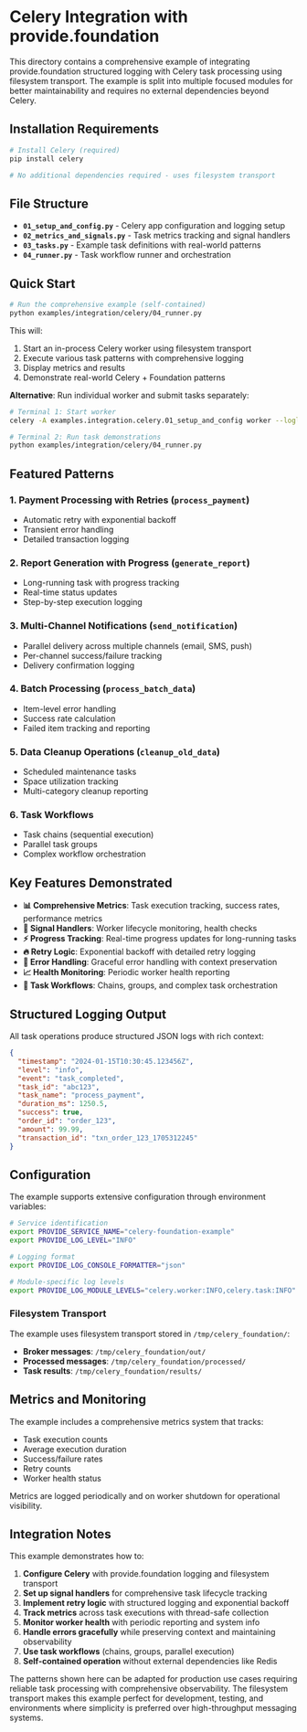 # Celery Integration with provide.foundation

This directory contains a comprehensive example of integrating provide.foundation structured logging with Celery task processing using filesystem transport. The example is split into multiple focused modules for better maintainability and requires no external dependencies beyond Celery.

## Installation Requirements

```bash
# Install Celery (required)
pip install celery

# No additional dependencies required - uses filesystem transport
```

## File Structure

- **`01_setup_and_config.py`** - Celery app configuration and logging setup
- **`02_metrics_and_signals.py`** - Task metrics tracking and signal handlers  
- **`03_tasks.py`** - Example task definitions with real-world patterns
- **`04_runner.py`** - Task workflow runner and orchestration

## Quick Start

```bash
# Run the comprehensive example (self-contained)
python examples/integration/celery/04_runner.py
```

This will:
1. Start an in-process Celery worker using filesystem transport
2. Execute various task patterns with comprehensive logging
3. Display metrics and results
4. Demonstrate real-world Celery + Foundation patterns

**Alternative**: Run individual worker and submit tasks separately:

```bash
# Terminal 1: Start worker
celery -A examples.integration.celery.01_setup_and_config worker --loglevel=info --pool=solo

# Terminal 2: Run task demonstrations
python examples/integration/celery/04_runner.py
```

## Featured Patterns

### 1. **Payment Processing with Retries** (`process_payment`)
- Automatic retry with exponential backoff
- Transient error handling
- Detailed transaction logging

### 2. **Report Generation with Progress** (`generate_report`) 
- Long-running task with progress tracking
- Real-time status updates
- Step-by-step execution logging

### 3. **Multi-Channel Notifications** (`send_notification`)
- Parallel delivery across multiple channels (email, SMS, push)
- Per-channel success/failure tracking
- Delivery confirmation logging

### 4. **Batch Processing** (`process_batch_data`)
- Item-level error handling
- Success rate calculation
- Failed item tracking and reporting

### 5. **Data Cleanup Operations** (`cleanup_old_data`)
- Scheduled maintenance tasks
- Space utilization tracking
- Multi-category cleanup reporting

### 6. **Task Workflows**
- Task chains (sequential execution)
- Parallel task groups
- Complex workflow orchestration

## Key Features Demonstrated

- **📊 Comprehensive Metrics**: Task execution tracking, success rates, performance metrics
- **🔄 Signal Handlers**: Worker lifecycle monitoring, health checks
- **⚡ Progress Tracking**: Real-time progress updates for long-running tasks
- **🔥 Retry Logic**: Exponential backoff with detailed retry logging
- **🎯 Error Handling**: Graceful error handling with context preservation
- **📈 Health Monitoring**: Periodic worker health reporting
- **🔗 Task Workflows**: Chains, groups, and complex task orchestration

## Structured Logging Output

All task operations produce structured JSON logs with rich context:

```json
{
  "timestamp": "2024-01-15T10:30:45.123456Z",
  "level": "info", 
  "event": "task_completed",
  "task_id": "abc123",
  "task_name": "process_payment",
  "duration_ms": 1250.5,
  "success": true,
  "order_id": "order_123",
  "amount": 99.99,
  "transaction_id": "txn_order_123_1705312245"
}
```

## Configuration

The example supports extensive configuration through environment variables:

```bash
# Service identification  
export PROVIDE_SERVICE_NAME="celery-foundation-example"
export PROVIDE_LOG_LEVEL="INFO"

# Logging format
export PROVIDE_LOG_CONSOLE_FORMATTER="json"

# Module-specific log levels
export PROVIDE_LOG_MODULE_LEVELS="celery.worker:INFO,celery.task:INFO"
```

### Filesystem Transport

The example uses filesystem transport stored in `/tmp/celery_foundation/`:
- **Broker messages**: `/tmp/celery_foundation/out/`
- **Processed messages**: `/tmp/celery_foundation/processed/`
- **Task results**: `/tmp/celery_foundation/results/`

## Metrics and Monitoring

The example includes a comprehensive metrics system that tracks:

- Task execution counts
- Average execution duration
- Success/failure rates  
- Retry counts
- Worker health status

Metrics are logged periodically and on worker shutdown for operational visibility.

## Integration Notes

This example demonstrates how to:

1. **Configure Celery** with provide.foundation logging and filesystem transport
2. **Set up signal handlers** for comprehensive task lifecycle tracking
3. **Implement retry logic** with structured logging and exponential backoff
4. **Track metrics** across task executions with thread-safe collection
5. **Monitor worker health** with periodic reporting and system info
6. **Handle errors gracefully** while preserving context and maintaining observability
7. **Use task workflows** (chains, groups, parallel execution)
8. **Self-contained operation** without external dependencies like Redis

The patterns shown here can be adapted for production use cases requiring reliable task processing with comprehensive observability. The filesystem transport makes this example perfect for development, testing, and environments where simplicity is preferred over high-throughput messaging systems.